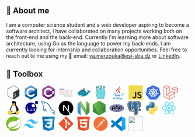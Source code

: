 ## 🌠 About me
I am a computer science student and a web developer aspiring to become a software architect, i have collaborated on many projects working both on the front-end and the back-end. Currently i'm learning more about software architecture, using Go as the language to power my back-ends. I am currently looking for internship and collaboration opportunities. Feel free to reach out to me using my 📧 email: ya.merzouka@esi-sba.dz or [LinkedIn](www.linkedin.com/in/merzouka-youness-70baba2a6).

## 🧰 Toolbox
<div>
  <img src="https://github.com/devicons/devicon/blob/master/icons/bash/bash-original.svg" alt="Bash" title="Bash" width="40" height="40" />&nbsp;
  <img src="https://github.com/devicons/devicon/blob/master/icons/c/c-original.svg" alt="C" title="C" width="40" height="40" />&nbsp;
  <img src="https://github.com/devicons/devicon/blob/master/icons/csharp/csharp-original.svg" alt="C#" title="C#" width="40" height="40" />&nbsp;
  <img src="https://github.com/devicons/devicon/blob/master/icons/djangorest/djangorest-original.svg" alt="DRF" title="Django Rest Framework" width="40" height="40" />&nbsp;
  <img src="https://github.com/devicons/devicon/blob/master/icons/docker/docker-original.svg" alt="Docker" title="Docker" width="40" height="40" />&nbsp;
  <img src="https://github.com/devicons/devicon/blob/master/icons/go/go-original.svg" alt="Go" title="Go" width="40" height="40" />&nbsp;
  <img src="https://github.com/devicons/devicon/blob/master/icons/java/java-original.svg" alt="Java" title="Java" width="40" height="40" />&nbsp;
  <img src="https://github.com/devicons/devicon/blob/master/icons/javascript/javascript-original.svg" alt="Javascript" title="Javascript" width="40" height="40" />&nbsp;
  <img src="https://github.com/devicons/devicon/blob/master/icons/kubernetes/kubernetes-original.svg" alt="Kubernetes" title="Kubernetes" width="40" height="40" />&nbsp;
  <img src="https://github.com/devicons/devicon/blob/master/icons/laravel/laravel-original.svg" alt="Laravel" title="Laravel" width="40" height="40" />&nbsp;
  <img src="https://github.com/devicons/devicon/blob/master/icons/linux/linux-original.svg" alt="Linux" title="Linux" width="40" height="40" />&nbsp;
  <img src="https://github.com/devicons/devicon/blob/master/icons/lua/lua-original.svg" alt="Lua" title="Lua" width="40" height="40" />&nbsp;
  <img src="https://github.com/devicons/devicon/blob/master/icons/mysql/mysql-original.svg" alt="MySQL" title="MySQL" width="40" height="40" />&nbsp;
  <img src="https://github.com/devicons/devicon/blob/master/icons/nextjs/nextjs-plain.svg" alt="NextJS" title="NextJS" width="40" height="40" />&nbsp;
  <img src="https://github.com/devicons/devicon/blob/master/icons/neovim/neovim-original.svg" alt="Neovim" title="Neovim" width="40" height="40" />
  <img src="https://github.com/devicons/devicon/blob/master/icons/nodejs/nodejs-original.svg" alt="NodeJS" title="NodeJS" width="40" height="40" />&nbsp;
  <img src="https://github.com/devicons/devicon/blob/master/icons/php/php-original.svg" alt="PHP" title="PHP" width="40" height="40" />&nbsp;
  <img src="https://github.com/devicons/devicon/blob/master/icons/postgresql/postgresql-original.svg" alt="Postgres" title="Postgres" width="40" height="40" />&nbsp;
  <img src="https://github.com/devicons/devicon/blob/master/icons/python/python-original.svg" alt="Python" title="Python" width="40" height="40" />&nbsp;
  <img src="https://github.com/devicons/devicon/blob/master/icons/react/react-original.svg" alt="React" title="React" width="40" height="40" />&nbsp;
  <img src="https://github.com/devicons/devicon/blob/master/icons/spring/spring-original.svg" alt="Spring" title="Spring" width="40" height="40" />&nbsp;
  <img src="https://github.com/devicons/devicon/blob/master/icons/tailwindcss/tailwindcss-original.svg" alt="Tailwind" title="Tailwind" width="40" height="40" />&nbsp;
  <img src="https://github.com/devicons/devicon/blob/master/icons/css3/css3-original.svg" alt="CSS" title="CSS" width="40" height="40" />&nbsp;
  <img src="https://github.com/devicons/devicon/blob/master/icons/git/git-original.svg" alt="Git" title="Git" width="40" height="40" />&nbsp;
  <img src="https://github.com/devicons/devicon/blob/master/icons/html5/html5-original.svg" alt="HTML" title="HTML" width="40" height="40" />&nbsp;
  <img src="https://github.com/devicons/devicon/blob/master/icons/postman/postman-original.svg" alt="Postman" title="Postman" width="40" height="40" />&nbsp;
  <img src="https://github.com/devicons/devicon/blob/master/icons/vscode/vscode-original.svg" alt="VScode" title="VScode" width="40" height="40" />&nbsp;
  <img src="" alt="" title="" width="40" height="40" />&nbsp;
</div>
